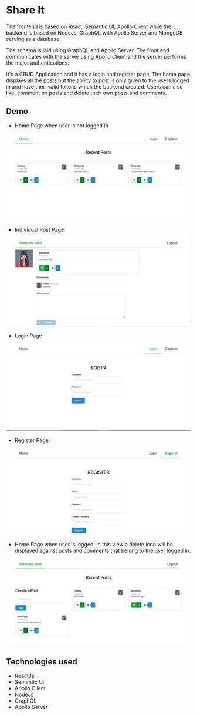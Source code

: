 # Share It
The frontend is based on React, Semantic UI, Apollo Client while the backend is based on NodeJs, GraphQL with Apollo Server and MongoDB serving as a database.

The schema is laid using GraphQL and Apollo Server. The front end communicates with the server using Apollo Client and the server performs the major authentications. 

It's a CRUD Application and it has a login and register page. The home page displays all the posts but the ability to post is only given to the users logged in and have their valid tokens which the backend created. Users can also like, comment on posts and delete their own posts  and comments.

## Demo

- Home Page when user is not logged in

![Home](https://github.com/shehroze-1122/merng-shareit-client/blob/main/Readme%20Images/home-loggedout.PNG
)

- Individual Post Page

![Post](https://github.com/shehroze-1122/merng-shareit-client/blob/main/Readme%20Images/post.PNG)

- Login Page

![Login](https://github.com/shehroze-1122/merng-shareit-client/blob/main/Readme%20Images/login.PNG)

- Register Page

![Register](https://github.com/shehroze-1122/merng-shareit-client/blob/main/Readme%20Images/register.PNG)

- Home Page when user is logged. In this view a delete icon will be displayed against posts and comments that belong to the user logged in.

![Home](https://github.com/shehroze-1122/merng-shareit-client/blob/main/Readme%20Images/home.PNG)

## Technologies used
- ReactJs
- Semantic Ui
- Apollo Client
- NodeJs
- GraphQL
- Apollo Server